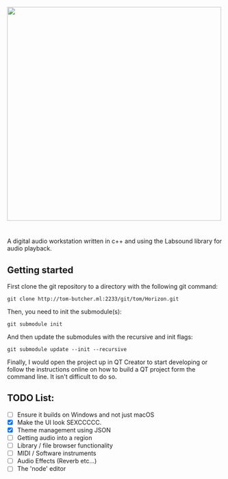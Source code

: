 <img src="http://tom-butcher.ml:2233/git/tom/Horizon/raw/branch/master/main_brand.png" width="500"></img>
#
A digital audio workstation written in c++ and using the Labsound library for audio playback.
## Getting started
First clone the git repository to a directory with the following git command:
```
git clone http://tom-butcher.ml:2233/git/tom/Horizon.git
```
Then, you need to init the submodule(s):
```
git submodule init
```
And then update the submodules with the recursive and init flags:
```
git submodule update --init --recursive
```
Finally, I would open the project up in QT Creator to start developing or follow the instructions online on how to build a QT project form the command line. It isn't difficult to do so.

## TODO List:
- [ ] Ensure it builds on Windows and not just macOS
- [x] Make the UI look SEXCCCCC.
- [x] Theme management using JSON
- [ ] Getting audio into a region
- [ ] Library / file browser functionality
- [ ] MIDI / Software instruments
- [ ] Audio Effects (Reverb etc...)
- [ ] The 'node' editor